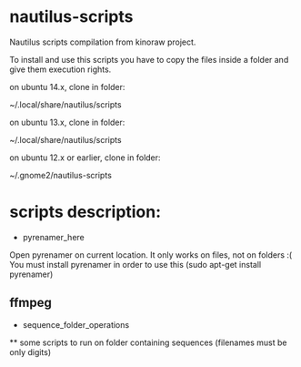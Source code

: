 nautilus-scripts
================

Nautilus scripts compilation from kinoraw project.

To install and use this scripts you have to copy the files inside a folder and give them execution rights.

on ubuntu 14.x, clone in folder:

~/.local/share/nautilus/scripts

on ubuntu 13.x, clone in folder:

~/.local/share/nautilus/scripts

on ubuntu 12.x or earlier, clone in folder:

~/.gnome2/nautilus-scripts


scripts description:
=====


* pyrenamer_here

Open pyrenamer on current location. It only works on files, not on folders :(
You must install pyrenamer in order to use this (sudo apt-get install pyrenamer)


ffmpeg
-------

* sequence_folder_operations

** some scripts to run on folder containing sequences (filenames must be only digits)

    
